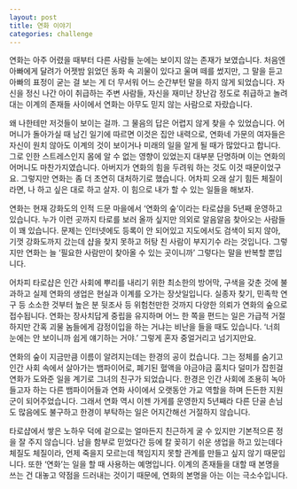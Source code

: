 ```yaml
---
layout: post
title: 연화 이야기
categories: challenge
---
```


연화는 아주 어렸을 때부터 다른 사람들 눈에는 보이지 않는 존재가 보였습니다. 처음엔 아빠에게 달려가 어젯밤 읽었던 동화 속 괴물이 있다고 울며 떼를 썼지만, 그 말을 듣고 아빠의 표정이 굳는 걸 보는 게 더 무서워 어느 순간부턴 말을 하지 않게 되었습니다.  자신을 정신 나간 아이 취급하는 주변 사람들, 자신을 재미난 장난감 정도로 취급하고 놀려대는 이계의 존재들 사이에서 연화는 아무도 믿지 않는 사람으로 자랐습니다.

왜 나한테만 저것들이 보이는 걸까. 그 물음의 답은 어렵지 않게 찾을 수 있었습니다. 어머니가 돌아가실 때 남긴 일기에 따르면 이것은 집안 내력으로, 연화네 가문의 여자들은 자신이 원치 않아도 이계의 것이 보이거나 미래의 일을 알게 될 때가 많았다고 합니다. 그로 인한 스트레스인지 몸에 알 수 없는 영향이 있었는지 대부분 단명하며 이는 연화의 어머니도 마찬가지였습니다. 아버지가 연화의 힘을 두려워 하는 것도 이것 때문이었구요. 그렇지만 연화는 좀 더 초연히 대처하기로 했습니다. 어차피 오래 살기 힘든 체질이라면, 나 하고 싶은 대로 하고 살자. 이 힘으로 내가 할 수 있는 일들을 해보자.

연화는 현재 강화도의 인적 드문 마을에서 ‘연화의 숲’이라는 타로샵을 5년째 운영하고 있습니다. 누가 이런 곳까지 타로를 보러 올까 싶지만 의외로 알음알음 찾아오는 사람들이 꽤 있습니다. 문제는 인터넷에도 등록이 안 되어있고 지도에서도 검색이 되지 않아, 기껏 강화도까지 갔는데 샵을 찾지 못하고 허탕 친 사람이 부지기수 라는 것입니다. 그렇지만 연화는 늘 ‘필요한 사람만이 찾아올 수 있는 곳이니까’ 그렇다는 말을 반복할 뿐입니다.

어차피 타로샵은 인간 사회에 뿌리를 내리기 위한 최소한의 방어막, 구색을 갖춘 것에 불과하고 실제 연화의 생업은 현실과 이계를 오가는 장삿일입니다. 실종자 찾기, 민족학 연구 등 소소한 것부터 높은 분 뒷조사 등 위험천만한 것까지 다양한 의뢰가 연화의 숲으로 접수됩니다. 연화는 장사치답게 중립을 유지하며 어느 한 쪽을 편드는 일은 가급적 거절하지만 간혹 괴물 놈들에게 감정이입을 하는 거냐는 비난을 들을 때도 있습니다. ‘너희 눈에는 안 보이니까 쉽게 얘기하는 거야.’ 그렇게 혼자 중얼거리고 넘기지만요.

연화의 숲이 지금만큼 이름이 알려지는데는 한경의 공이 컸습니다. 그는 정체를 숨기고 인간 사회 속에서 살아가는 뱀파이어로, 폐기된 혈액을 야금야금 훔치다 덜미가 잡힌걸 연화가 도와준 일을 계기로 그녀의 친구가 되었습니다. 한경은 인간 사회에 조용히 녹아들고자 하는 다른 뱀파이어들과 연화 사이에서 오랫동안 가교 역할을 하며 든든한 지원군이 되어주었습니다. 그래서 연화 역시 이젠 가게를 운영한지 5년째라 다른 단골 손님도 많음에도 불구하고 한경이 부탁하는 일은 어지간해선 거절하지 않습니다. 

타로샵에서 쌓은 노하우 덕에 겉으로는 얼마든지 친근하게 굴 수 있지만 기본적으론 정을 잘 주지 않습니다. 남을 함부로 믿었다간 등에 칼 꽂히기 쉬운 생업을 하고 있는데다 체질도 체질이라, 언제 죽을지 모르는데 책임지지 못할 관계를 만들고 싶지 않기 때문입니다. 또한 ‘연화’는 일을 할 때 사용하는 예명입니다. 이계의 존재들을 대할 때 본명을 쓰는 건 대놓고 약점을 드러내는 것이기 때문에, 연화의 본명을 아는 이는 극소수입니다. 